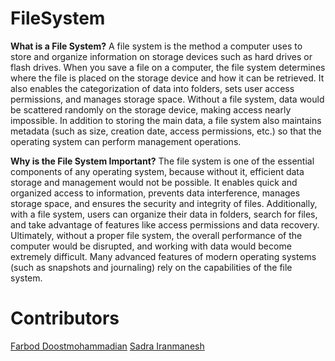 # FileSystem

[](https://github.com/farbod84/FileSystem#filesystem)

**What is a File System?** A file system is the method a computer uses to store and organize information on storage devices such as hard drives or flash drives. When you save a file on a computer, the file system determines where the file is placed on the storage device and how it can be retrieved. It also enables the categorization of data into folders, sets user access permissions, and manages storage space. Without a file system, data would be scattered randomly on the storage device, making access nearly impossible. In addition to storing the main data, a file system also maintains metadata (such as size, creation date, access permissions, etc.) so that the operating system can perform management operations.

**Why is the File System Important?** The file system is one of the essential components of any operating system, because without it, efficient data storage and management would not be possible. It enables quick and organized access to information, prevents data interference, manages storage space, and ensures the security and integrity of files. Additionally, with a file system, users can organize their data in folders, search for files, and take advantage of features like access permissions and data recovery. Ultimately, without a proper file system, the overall performance of the computer would be disrupted, and working with data would become extremely difficult. Many advanced features of modern operating systems (such as snapshots and journaling) rely on the capabilities of the file system.

# Contributors

[](https://github.com/farbod84/FileSystem#contributors)

[Farbod Doostmohammadian](https://github.com/farbod84)
[Sadra Iranmanesh](https://github.com/SadraIranmanesh)
